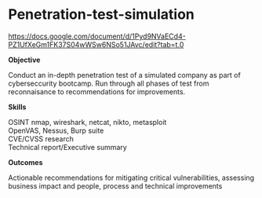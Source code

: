 # Penetration-test-simulation

https://docs.google.com/document/d/1Pyd9NVaECd4-PZ1UfXeGm1FK37S04wWSw6NSo51JAvc/edit?tab=t.0

<strong>Objective</strong>

Conduct an in-depth penetration test of a simulated company as part of cyberseccurity bootcamp. Run through all phases of test from reconnaisance to recommendations for improvements.

<strong>Skills</strong>

OSINT
nmap, wireshark, netcat, nikto, metasploit<br>
OpenVAS, Nessus, Burp suite<br>
CVE/CVSS research<br>
Technical report/Executive summary

<strong>Outcomes</strong>

Actionable recommendations for mitigating critical vulnerabilities, assessing business impact and people, process and technical improvements
